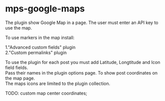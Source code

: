 # mps-google-maps

The plugin show Google Map in a page.
The user must enter an API key to use the map.

To use markers in the map install:

1."Advanced custom fields" plugin  
2."Custom permalinks" plugin

To use the plugin for each post you must add Latitude, Longtitude and Icon field fields.  
Pass their names in the plugin options page. To show post coordinates on the map page.  
The maps icons are limited to the plugin collection.

TODO: custom map center coordinates;